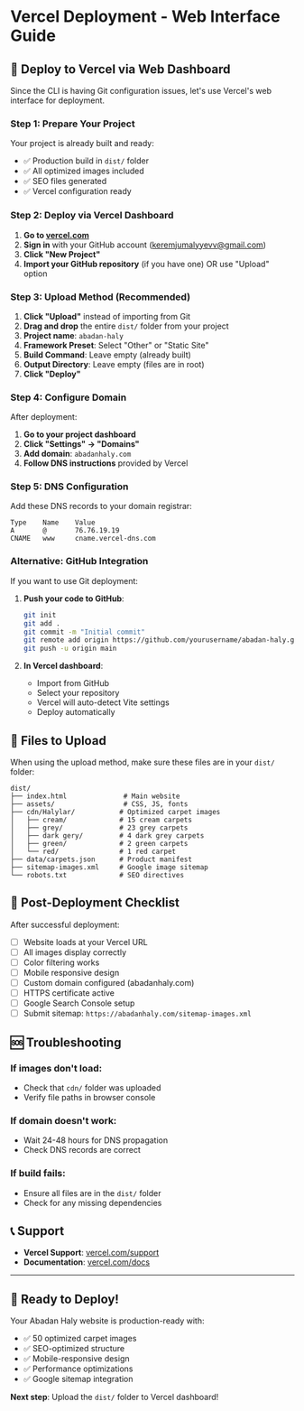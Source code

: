 # Vercel Deployment - Web Interface Guide

## 🚀 **Deploy to Vercel via Web Dashboard**

Since the CLI is having Git configuration issues, let's use Vercel's web interface for deployment.

### **Step 1: Prepare Your Project**

Your project is already built and ready:
- ✅ Production build in `dist/` folder
- ✅ All optimized images included
- ✅ SEO files generated
- ✅ Vercel configuration ready

### **Step 2: Deploy via Vercel Dashboard**

1. **Go to [vercel.com](https://vercel.com)**
2. **Sign in** with your GitHub account (keremjumalyyevv@gmail.com)
3. **Click "New Project"**
4. **Import your GitHub repository** (if you have one) OR use "Upload" option

### **Step 3: Upload Method (Recommended)**

1. **Click "Upload"** instead of importing from Git
2. **Drag and drop** the entire `dist/` folder from your project
3. **Project name**: `abadan-haly`
4. **Framework Preset**: Select "Other" or "Static Site"
5. **Build Command**: Leave empty (already built)
6. **Output Directory**: Leave empty (files are in root)
7. **Click "Deploy"**

### **Step 4: Configure Domain**

After deployment:
1. **Go to your project dashboard**
2. **Click "Settings" → "Domains"**
3. **Add domain**: `abadanhaly.com`
4. **Follow DNS instructions** provided by Vercel

### **Step 5: DNS Configuration**

Add these DNS records to your domain registrar:

```
Type    Name    Value
A       @       76.76.19.19
CNAME   www     cname.vercel-dns.com
```

### **Alternative: GitHub Integration**

If you want to use Git deployment:

1. **Push your code to GitHub**:
   ```bash
   git init
   git add .
   git commit -m "Initial commit"
   git remote add origin https://github.com/yourusername/abadan-haly.git
   git push -u origin main
   ```

2. **In Vercel dashboard**:
   - Import from GitHub
   - Select your repository
   - Vercel will auto-detect Vite settings
   - Deploy automatically

## 📁 **Files to Upload**

When using the upload method, make sure these files are in your `dist/` folder:

```
dist/
├── index.html              # Main website
├── assets/                 # CSS, JS, fonts
├── cdn/Halylar/           # Optimized carpet images
│   ├── cream/             # 15 cream carpets
│   ├── grey/              # 23 grey carpets
│   ├── dark gery/         # 4 dark grey carpets
│   ├── green/             # 2 green carpets
│   └── red/               # 1 red carpet
├── data/carpets.json      # Product manifest
├── sitemap-images.xml     # Google image sitemap
└── robots.txt             # SEO directives
```

## 🎯 **Post-Deployment Checklist**

After successful deployment:

- [ ] Website loads at your Vercel URL
- [ ] All images display correctly
- [ ] Color filtering works
- [ ] Mobile responsive design
- [ ] Custom domain configured (abadanhaly.com)
- [ ] HTTPS certificate active
- [ ] Google Search Console setup
- [ ] Submit sitemap: `https://abadanhaly.com/sitemap-images.xml`

## 🆘 **Troubleshooting**

### If images don't load:
- Check that `cdn/` folder was uploaded
- Verify file paths in browser console

### If domain doesn't work:
- Wait 24-48 hours for DNS propagation
- Check DNS records are correct

### If build fails:
- Ensure all files are in the `dist/` folder
- Check for any missing dependencies

## 📞 **Support**

- **Vercel Support**: [vercel.com/support](https://vercel.com/support)
- **Documentation**: [vercel.com/docs](https://vercel.com/docs)

---

## 🎉 **Ready to Deploy!**

Your Abadan Haly website is production-ready with:
- ✅ 50 optimized carpet images
- ✅ SEO-optimized structure
- ✅ Mobile-responsive design
- ✅ Performance optimizations
- ✅ Google sitemap integration

**Next step**: Upload the `dist/` folder to Vercel dashboard!
